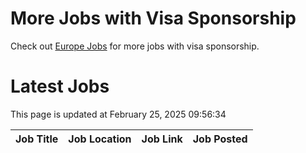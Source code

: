 # More Jobs with Visa Sponsorship

Check out [Europe Jobs](https://github.com/sureshparimi/europejobs#latest-jobs) for more jobs with visa sponsorship.

# Latest Jobs

This page is updated at February 25, 2025 09:56:34

| Job Title | Job Location | Job Link | Job Posted |
| --- | --- | --- | --- |
